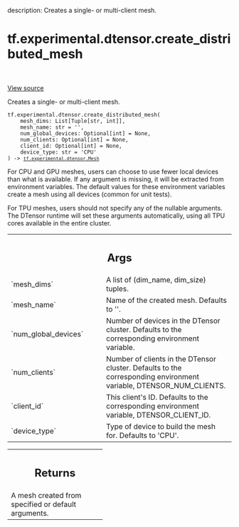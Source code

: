 description: Creates a single- or multi-client mesh.

<div itemscope itemtype="http://developers.google.com/ReferenceObject">
<meta itemprop="name" content="tf.experimental.dtensor.create_distributed_mesh" />
<meta itemprop="path" content="Stable" />
</div>

# tf.experimental.dtensor.create_distributed_mesh

<!-- Insert buttons and diff -->

<table class="tfo-notebook-buttons tfo-api nocontent" align="left">

</table>

<a target="_blank" class="external" href="/code/stable/tensorflow/dtensor/python/mesh_util.py">View source</a>



Creates a single- or multi-client mesh.

<pre class="devsite-click-to-copy prettyprint lang-py tfo-signature-link">
<code>tf.experimental.dtensor.create_distributed_mesh(
    mesh_dims: List[Tuple[str, int]],
    mesh_name: str = &#x27;&#x27;,
    num_global_devices: Optional[int] = None,
    num_clients: Optional[int] = None,
    client_id: Optional[int] = None,
    device_type: str = &#x27;CPU&#x27;
) -> <a href="../../../tf/experimental/dtensor/Mesh.md"><code>tf.experimental.dtensor.Mesh</code></a>
</code></pre>



<!-- Placeholder for "Used in" -->

For CPU and GPU meshes, users can choose to use fewer local devices than what
is available. If any argument is missing, it will be extracted from
environment variables. The default values for these environment variables
create a mesh using all devices (common for unit tests).

For TPU meshes, users should not specify any of the nullable arguments. The
DTensor runtime will set these arguments automatically, using all TPU cores
available in the entire cluster.

<!-- Tabular view -->
 <table class="responsive fixed orange">
<colgroup><col width="214px"><col></colgroup>
<tr><th colspan="2"><h2 class="add-link">Args</h2></th></tr>

<tr>
<td>
`mesh_dims`
</td>
<td>
A list of (dim_name, dim_size) tuples.
</td>
</tr><tr>
<td>
`mesh_name`
</td>
<td>
Name of the created mesh. Defaults to ''.
</td>
</tr><tr>
<td>
`num_global_devices`
</td>
<td>
Number of devices in the DTensor cluster. Defaults to
the corresponding environment variable.
</td>
</tr><tr>
<td>
`num_clients`
</td>
<td>
Number of clients in the DTensor cluster. Defaults to the
corresponding environment variable, DTENSOR_NUM_CLIENTS.
</td>
</tr><tr>
<td>
`client_id`
</td>
<td>
This client's ID. Defaults to the corresponding environment
variable, DTENSOR_CLIENT_ID.
</td>
</tr><tr>
<td>
`device_type`
</td>
<td>
Type of device to build the mesh for. Defaults to 'CPU'.
</td>
</tr>
</table>



<!-- Tabular view -->
 <table class="responsive fixed orange">
<colgroup><col width="214px"><col></colgroup>
<tr><th colspan="2"><h2 class="add-link">Returns</h2></th></tr>
<tr class="alt">
<td colspan="2">
A mesh created from specified or default arguments.
</td>
</tr>

</table>

